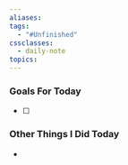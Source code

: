 ```yaml
---
aliases: 
tags:
  - "#Unfinished"
cssclasses:
  - daily-note
topics:
---
```

### Goals For Today
- [ ]

### Other Things I Did Today
-
